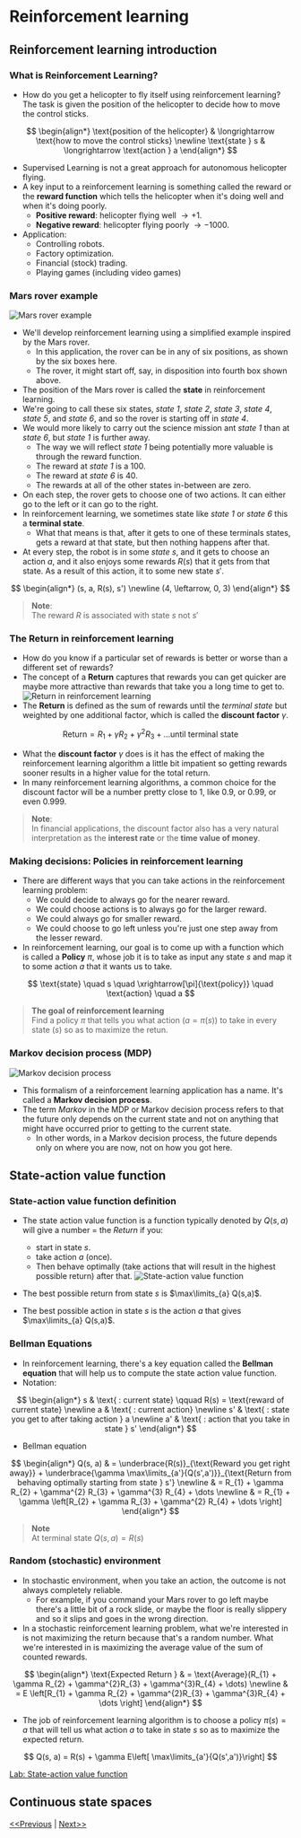 # Reinforcement learning
## Reinforcement learning introduction
### What is Reinforcement Learning?
* How do you get a helicopter to fly itself using reinforcement learning? The task is given the position of the helicopter to decide how to move the control sticks.

$$
\begin{align*}
\text{position of the helicopter} & \longrightarrow \text{how to move the control sticks} \newline
\text{state } s & \longrightarrow \text{action } a
\end{align*}
$$

* Supervised Learning is not a great approach for autonomous helicopter flying.
* A key input to a reinforcement learning is something called the reward or the **reward function** which tells the helicopter when it's doing well and when it's doing poorly.
    * **Positive reward**: helicopter flying well $\longrightarrow +1$.
    * **Negative reward**: helicopter flying poorly $\longrightarrow -1000$.
* Application:
    * Controlling robots.
    * Factory optimization.
    * Financial (stock) trading.
    * Playing games (including video games)
### Mars rover example
![Mars rover example](./images/reinforcement-learning-01.jpg)
* We'll develop reinforcement learning using a simplified example inspired by the Mars rover.
    * In this application, the rover can be in any of six positions, as shown by the six boxes here.
    * The rover, it might start off, say, in disposition into fourth box shown above.
* The position of the Mars rover is called the **state** in reinforcement learning.
* We're going to call these six states, _state 1_, _state 2_, _state 3_, _state 4_, _state 5_, and _state 6_, and so the rover is starting off in _state 4_.
* We would more likely to carry out the science mission ant _state 1_ than at _state 6_, but _state 1_ is further away.
    * The way we will reflect _state 1_ being potentially more valuable is through the reward function. 
    * The reward at _state 1_ is a 100.
    * The reward at _state 6_ is 40.
    * The rewards at all of the other states in-between are zero.
* On each step, the rover gets to choose one of two actions. It can either go to the left or it can go to the right.
* In reinforcement learning, we sometimes state like _state 1_ or _state 6_ this a **terminal state**.
    * What that means is that, after it gets to one of these terminals states, gets a reward at that state, but then nothing happens after that.
* At every step, the robot is in some _state_ $s$, and it gets to choose an action $a$, and it also enjoys some rewards $R(s)$ that it gets from that state. As a result of this action, it to some new state $s'$.

$$
\begin{align*}
(s, a, R(s), s') \newline
(4, \leftarrow, 0, 3)
\end{align*}
$$

> **Note**:  
> The reward $R$ is associated with state $s$ not $s'$

### The Return in reinforcement learning
* How do you know if a particular set of rewards is better or worse than a different set of rewards?
* The concept of a **Return** captures that rewards you can get quicker are maybe more attractive than rewards that take you a long time to get to.
![Return in reinforcement learning](./images/reinforcement-learning-02.jpg)
* The **Return** is defined as the sum of rewards until the _terminal state_ but weighted by one additional factor, which is called the **discount factor** $\gamma$.

$$
\text{Return} = R_{1} + \gamma R_{2} + \gamma^{2} R_{3} + \dots \text{until terminal state}
$$

* What the **discount factor** $\gamma$ does is it has the effect of making the reinforcement learning algorithm a little bit impatient so getting rewards sooner results in a higher value for the total return.
* In many reinforcement learning algorithms, a common choice for the discount factor will be a number pretty close to 1, like 0.9, or 0.99, or even 0.999.

> **Note**:  
> In financial applications, the discount factor also has a very natural interpretation as the **interest rate** or the **time value of money**.

### Making decisions: Policies in reinforcement learning
* There are different ways that you can take actions in the reinforcement learning problem:
    * We could decide to always go for the nearer reward.
    * We could choose actions is to always go for the larger reward.
    * We could always go for smaller reward.
    * We could choose to go left unless you're just one step away from the lesser reward.
* In reinforcement learning, our goal is to come up with a function which is called a **Policy** $\pi$, whose job it is to take as input any state $s$ and map it to some action $a$ that it wants us to take.

$$
\text{state} \quad s \quad \xrightarrow[\pi]{\text{policy}} \quad \text{action} \quad a
$$

> **The goal of reinforcement learning**  
Find a policy $\pi$ that tells you what action $(a=\pi(s))$ to take in every state $(s)$ so as to maximize the retun.

### Markov decision process (MDP)
![Markov decision process](./images/reinforcement-learning-03.jpg)
* This formalism of a reinforcement learning application has a name. It's called a **Markov decision process**.
* The term _Markov_ in the MDP or Markov decision process refers to that the future only depends on the current state and not on anything that might have occurred prior to getting to the current state.
    * In other words, in a Markov decision process, the future depends only on where you are now, not on how you got here.
## State-action value function
### State-action value function definition
* The state action value function is a function typically denoted by $Q(s,a)$ will give a number = the _Return_ if you:
    * start in state $s$.
    * take action $a$ (once).
    * Then behave optimally (take actions that will result in the highest possible return) after that.
![State-action value function](./images/state-action-value-01.jpg)

* The best possible return from state $s$ is $\max\limits_{a} Q(s,a)$.
* The best possible action in state $s$ is the action $a$ that gives $\max\limits_{a} Q(s,a)$.

### Bellman Equations
* In reinforcement learning, there's a key equation called the **Bellman equation** that will help us to compute the state action value function.
* Notation:

$$
\begin{align*}
s & \text{ : current state} \qquad R(s) = \text{reward of current state} \newline
a & \text{ : current action} \newline
s' & \text{ : state you get to after taking action } a \newline
a' & \text{ : action that you take in state } s'
\end{align*}
$$

* Bellman equation

$$
\begin{align*}
Q(s, a) & = \underbrace{R(s)}_{\text{Reward you get right away}} + \underbrace{\gamma \max\limits_{a'}{Q(s',a')}}_{\text{Return from behaving optimally starting from state } s'} \newline
& = R_{1} + \gamma R_{2} + \gamma^{2} R_{3} + \gamma^{3} R_{4} + \dots \newline
& = R_{1} + \gamma \left[R_{2} + \gamma R_{3} + \gamma^{2} R_{4} + \dots \right]
\end{align*}
$$

> **Note**  
> At terminal state $Q(s, a) = R(s)$

### Random (stochastic) environment
* In stochastic environment, when you take an action, the outcome is not always completely reliable.
    * For example, if you command your Mars rover to go left maybe there's a little bit of a rock slide, or maybe the floor is really slippery and so it slips and goes in the wrong direction.
* In a stochastic reinforcement learning problem, what we're interested in is not maximizing the return because that's a random number. What we're interested in is maximizing the average value of the sum of counted rewards.

$$
\begin{align*}
\text{Expected Return } & = \text{Average}(R_{1} + \gamma R_{2} + \gamma^{2}R_{3} + \gamma^{3}R_{4} + \dots) \newline
& = E \left[R_{1} + \gamma R_{2} + \gamma^{2}R_{3} + \gamma^{3}R_{4} + \dots \right]
\end{align*}
$$

* The job of reinforcement learning algorithm is to choose a policy $\pi(s) = a$ that will tell us what action $a$ to take in state $s$ so as to maximize the expected return.

$$
Q(s, a) = R(s) + \gamma E\left[ \max\limits_{a'}{Q(s',a')}\right]
$$

[Lab: State-action value function](./code/State-action%20value%20function%20example.ipynb)

## Continuous state spaces

[<<Previous](../week-02/README.md) | [Next>>](../README.md)